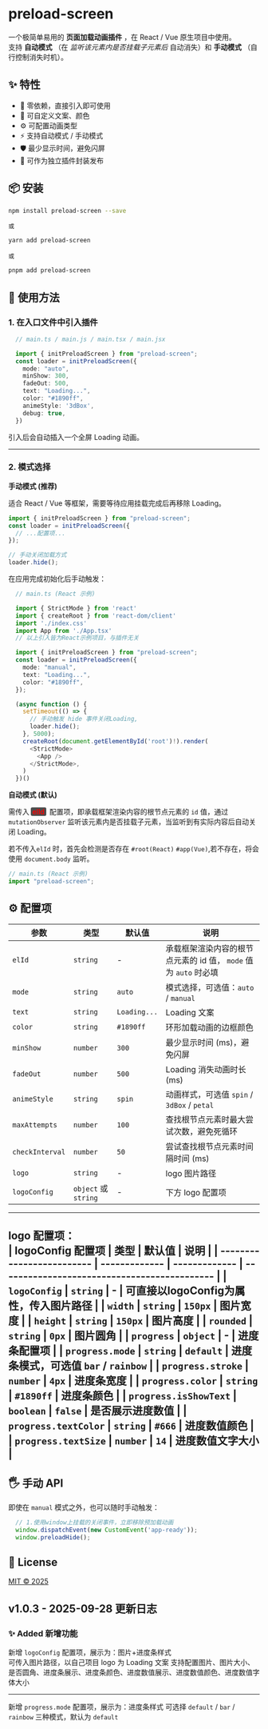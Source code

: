 # preload-screen  

一个极简单易用的 **页面加载动画插件** ，在 React / Vue 原生项目中使用。  
支持 **自动模式** （在 *监听该元素内是否挂载子元素后* 自动消失）和 **手动模式** （自行控制消失时机）。

## ✨ 特性

 - 🚀 零依赖，直接引入即可使用
 - 🎨 可自定义文案、颜色
 - ⚙️ 可配置动画类型
 - ⚡ 支持自动模式 / 手动模式
 - 🛡️ 最少显示时间，避免闪屏
 - 🔧 可作为独立插件封装发布

## 📦 安装

```bash
npm install preload-screen --save
```
```或```
```bash
yarn add preload-screen
```
```或```
```bash
pnpm add preload-screen
```

## 🔨 使用方法

### 1. 在入口文件中引入插件  
  ```ts
    // main.ts / main.js / main.tsx / main.jsx

    import { initPreloadScreen } from "preload-screen"; 
    const loader = initPreloadScreen({
      mode: "auto",
      minShow: 300,
      fadeOut: 500,
      text: "Loading...",
      color: "#1890ff",
      animeStyle: '3dBox',
      debug: true,
    })
  ```

  引入后会自动插入一个全屏 Loading 动画。

  ---

### 2. 模式选择  

  **手动模式 (推荐)**  

  适合 React / Vue 等框架，需要等待应用挂载完成后再移除 Loading。
  ```ts
  import { initPreloadScreen } from "preload-screen"; 
  const loader = initPreloadScreen({
    // ...配置项...
  });

  // 手动关闭加载方式
  loader.hide();
  ```
  在应用完成初始化后手动触发：
  ```ts
    // main.ts (React 示例)

    import { StrictMode } from 'react'
    import { createRoot } from 'react-dom/client'
    import './index.css'
    import App from './App.tsx'
    // 以上引入皆为React示例项目，与插件无关
  
    import { initPreloadScreen } from "preload-screen"; 
    const loader = initPreloadScreen({
      mode: "manual",
      text: "Loading...",
      color: "#1890ff",
    });

    (async function () {
      setTimeout(() => {
        // 手动触发 hide 事件关闭Loading,
        loader.hide();
      }, 5000);
      createRoot(document.getElementById('root')!).render(
        <StrictMode>
          <App />
        </StrictMode>,
      )
    })()
  ```

  **自动模式 (默认)**

  需传入<span style="font-weight:600;color:rgb(253, 0, 0); background-color:rgb(77, 77, 77);padding:0 3px;margin:0 3px;border-radius:3px;">elId</span> 配置项，即承载框架渲染内容的根节点元素的 ```id``` 值，通过 ```mutationObserver``` 监听该元素内是否挂载子元素，当监听到有实际内容后自动关闭 Loading。

  若不传入```elId``` 时，首先会检测是否存在 ```#root(React)``` ```#app(Vue)```,若不存在，将会使用 ```document.body``` 监听。
  
  ```ts
  // main.ts (React 示例)
  import "preload-screen";
  ```

## ⚙️ 配置项
   | 参数                | 类型                         | 默认值           | 说明                                                                     |
   | ------------------- | ---------------------------- | ---------------- | ------------------------------------------------------------------------ |
   | ```elId```          | ```string```                 | -                | 承载框架渲染内容的根节点元素的 id 值， ```mode``` 值为 ```auto``` 时必填 |
   | ```mode```          | ```string```                 | ```auto```       | 模式选择，可选值：```auto``` / ```manual```                              |
   | ```text```          | ```string```                 | ```Loading...``` | Loading 文案                                                             |
   | ```color```         | ```string```                 | ```#1890ff```    | 环形加载动画的边框颜色                                                   |
   | ```minShow```       | ```number```                 | ```300```        | 最少显示时间 (ms)，避免闪屏                                              |
   | ```fadeOut```       | ```number```                 | ```500```        | Loading 消失动画时长 (ms)                                                |
   | ```animeStyle```    | ```string```                 | ```spin```       | 动画样式，可选值 ```spin``` / ```3dBox``` / ```petal```                  |
   | ```maxAttempts```   | ```number```                 | ```100```        | 查找根节点元素时最大尝试次数，避免死循环                                 |
   | ```checkInterval``` | ```number```                 | ```50```         | 尝试查找根节点元素时间隔时间 (ms)                                        |
   | ```logo```          | ```string```                 | -                | logo 图片路径                                                            |
   | ```logoConfig```    | ```object``` 或 ```string``` | -                | 下方 logo 配置项                                                         |
  ------------------------------------------------------------------------------------------------------------------------------------
  **logo 配置项：**  
  | logoConfig 配置项         | 类型          | 默认值        | 说明                                         |
  | ------------------------- | ------------- | ------------- | -------------------------------------------- |
  | ```logoConfig```          | ```string```  | -             | 可直接以logoConfig为属性，传入图片路径       |
  | ```width```               | ```string```  | ```150px```   | 图片宽度                                     |
  | ```height```              | ```string```  | ```150px```   | 图片高度                                     |
  | ```rounded```             | ```string```  | ```0px```     | 图片圆角                                     |
  | ```progress```            | ```object```  | -             | 进度条配置项                                 |
  | ```progress.mode```       | ```string```  | ```default``` | 进度条模式，可选值 ```bar``` / ```rainbow``` |
  | ```progress.stroke```     | ```number```  | ```4px```     | 进度条宽度                                   |
  | ```progress.color```      | ```string```  | ```#1890ff``` | 进度条颜色                                   |
  | ```progress.isShowText``` | ```boolean``` | ```false```   | 是否展示进度数值                             |
  | ```progress.textColor```  | ```string```  | ```#666```    | 进度数值颜色                                 |
  | ```progress.textSize```   | ```number```  | ```14```      | 进度数值文字大小                             |
  ------------------------------------------------------------------------------------------------------------------------------------


## 🖐 手动 API
  即使在 ```manual``` 模式之外，也可以随时手动触发：
  ```ts
    // 1.使用window上挂载的关闭事件，立即移除预加载动画
    window.dispatchEvent(new CustomEvent('app-ready'));
    window.preloadHide();
  ```
  

## 📄 License

[MIT © 2025](https://github.com/Luoyangchengxiang/preload-screen?tab=MIT-1-ov-file#)

## v1.0.3 - 2025-09-28 更新日志

### ✨ Added 新增功能 
  新增 ```logoConfig``` 配置项，展示为：图片+进度条样式  
  可传入图片路径，以自己项目 logo 为 Loading 文案
  支持配置图片、图片大小、是否圆角、进度条展示、进度条颜色、进度数值展示、进度数值颜色、进度数值字体大小
****
  新增 ```progress.mode``` 配置项，展示为：进度条样式
  可选择 ```default``` / ```bar``` / ```rainbow``` 三种模式，默认为 ```default```